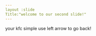 ```yaml
---
layout :slide
Title:"welcome to our second slide!"
---
```

your kfc simple
use left arrow to go back!
